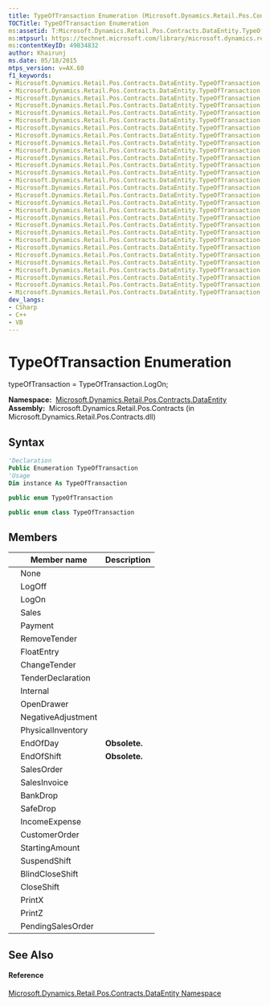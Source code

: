 ```yaml
---
title: TypeOfTransaction Enumeration (Microsoft.Dynamics.Retail.Pos.Contracts.DataEntity)
TOCTitle: TypeOfTransaction Enumeration
ms:assetid: T:Microsoft.Dynamics.Retail.Pos.Contracts.DataEntity.TypeOfTransaction
ms:mtpsurl: https://technet.microsoft.com/library/microsoft.dynamics.retail.pos.contracts.dataentity.typeoftransaction(v=AX.60)
ms:contentKeyID: 49834832
author: Khairunj
ms.date: 05/18/2015
mtps_version: v=AX.60
f1_keywords:
- Microsoft.Dynamics.Retail.Pos.Contracts.DataEntity.TypeOfTransaction.IncomeExpense
- Microsoft.Dynamics.Retail.Pos.Contracts.DataEntity.TypeOfTransaction.PrintZ
- Microsoft.Dynamics.Retail.Pos.Contracts.DataEntity.TypeOfTransaction.FloatEntry
- Microsoft.Dynamics.Retail.Pos.Contracts.DataEntity.TypeOfTransaction.RemoveTender
- Microsoft.Dynamics.Retail.Pos.Contracts.DataEntity.TypeOfTransaction.PhysicalInventory
- Microsoft.Dynamics.Retail.Pos.Contracts.DataEntity.TypeOfTransaction.BankDrop
- Microsoft.Dynamics.Retail.Pos.Contracts.DataEntity.TypeOfTransaction.CustomerOrder
- Microsoft.Dynamics.Retail.Pos.Contracts.DataEntity.TypeOfTransaction.OpenDrawer
- Microsoft.Dynamics.Retail.Pos.Contracts.DataEntity.TypeOfTransaction.BlindCloseShift
- Microsoft.Dynamics.Retail.Pos.Contracts.DataEntity.TypeOfTransaction.StartingAmount
- Microsoft.Dynamics.Retail.Pos.Contracts.DataEntity.TypeOfTransaction.SafeDrop
- Microsoft.Dynamics.Retail.Pos.Contracts.DataEntity.TypeOfTransaction.EndOfDay
- Microsoft.Dynamics.Retail.Pos.Contracts.DataEntity.TypeOfTransaction.PrintX
- Microsoft.Dynamics.Retail.Pos.Contracts.DataEntity.TypeOfTransaction.SalesOrder
- Microsoft.Dynamics.Retail.Pos.Contracts.DataEntity.TypeOfTransaction.Sales
- Microsoft.Dynamics.Retail.Pos.Contracts.DataEntity.TypeOfTransaction
- Microsoft.Dynamics.Retail.Pos.Contracts.DataEntity.TypeOfTransaction.LogOff
- Microsoft.Dynamics.Retail.Pos.Contracts.DataEntity.TypeOfTransaction.Internal
- Microsoft.Dynamics.Retail.Pos.Contracts.DataEntity.TypeOfTransaction.SuspendShift
- Microsoft.Dynamics.Retail.Pos.Contracts.DataEntity.TypeOfTransaction.EndOfShift
- Microsoft.Dynamics.Retail.Pos.Contracts.DataEntity.TypeOfTransaction.Payment
- Microsoft.Dynamics.Retail.Pos.Contracts.DataEntity.TypeOfTransaction.NegativeAdjustment
- Microsoft.Dynamics.Retail.Pos.Contracts.DataEntity.TypeOfTransaction.TenderDeclaration
- Microsoft.Dynamics.Retail.Pos.Contracts.DataEntity.TypeOfTransaction.ChangeTender
- Microsoft.Dynamics.Retail.Pos.Contracts.DataEntity.TypeOfTransaction.SalesInvoice
- Microsoft.Dynamics.Retail.Pos.Contracts.DataEntity.TypeOfTransaction.LogOn
- Microsoft.Dynamics.Retail.Pos.Contracts.DataEntity.TypeOfTransaction.CloseShift
- Microsoft.Dynamics.Retail.Pos.Contracts.DataEntity.TypeOfTransaction.None
- Microsoft.Dynamics.Retail.Pos.Contracts.DataEntity.TypeOfTransaction.PendingSalesOrder
dev_langs:
- CSharp
- C++
- VB
---
```


# TypeOfTransaction Enumeration

typeOfTransaction = TypeOfTransaction.LogOn;

**Namespace:**  [Microsoft.Dynamics.Retail.Pos.Contracts.DataEntity](microsoft-dynamics-retail-pos-contracts-dataentity-namespace.md)  
**Assembly:**  Microsoft.Dynamics.Retail.Pos.Contracts (in Microsoft.Dynamics.Retail.Pos.Contracts.dll)

## Syntax

``` vb
'Declaration
Public Enumeration TypeOfTransaction
'Usage
Dim instance As TypeOfTransaction
```

``` csharp
public enum TypeOfTransaction
```

``` c++
public enum class TypeOfTransaction
```

## Members

<table>
<thead>
<tr class="header">
<th></th>
<th>Member name</th>
<th>Description</th>
</tr>
</thead>
<tbody>
<tr class="odd">
<td></td>
<td>None</td>
<td></td>
</tr>
<tr class="even">
<td></td>
<td>LogOff</td>
<td></td>
</tr>
<tr class="odd">
<td></td>
<td>LogOn</td>
<td></td>
</tr>
<tr class="even">
<td></td>
<td>Sales</td>
<td></td>
</tr>
<tr class="odd">
<td></td>
<td>Payment</td>
<td></td>
</tr>
<tr class="even">
<td></td>
<td>RemoveTender</td>
<td></td>
</tr>
<tr class="odd">
<td></td>
<td>FloatEntry</td>
<td></td>
</tr>
<tr class="even">
<td></td>
<td>ChangeTender</td>
<td></td>
</tr>
<tr class="odd">
<td></td>
<td>TenderDeclaration</td>
<td></td>
</tr>
<tr class="even">
<td></td>
<td>Internal</td>
<td></td>
</tr>
<tr class="odd">
<td></td>
<td>OpenDrawer</td>
<td></td>
</tr>
<tr class="even">
<td></td>
<td>NegativeAdjustment</td>
<td></td>
</tr>
<tr class="odd">
<td></td>
<td>PhysicalInventory</td>
<td></td>
</tr>
<tr class="even">
<td></td>
<td>EndOfDay</td>
<td><strong>Obsolete.</strong></td>
</tr>
<tr class="odd">
<td></td>
<td>EndOfShift</td>
<td><strong>Obsolete.</strong></td>
</tr>
<tr class="even">
<td></td>
<td>SalesOrder</td>
<td></td>
</tr>
<tr class="odd">
<td></td>
<td>SalesInvoice</td>
<td></td>
</tr>
<tr class="even">
<td></td>
<td>BankDrop</td>
<td></td>
</tr>
<tr class="odd">
<td></td>
<td>SafeDrop</td>
<td></td>
</tr>
<tr class="even">
<td></td>
<td>IncomeExpense</td>
<td></td>
</tr>
<tr class="odd">
<td></td>
<td>CustomerOrder</td>
<td></td>
</tr>
<tr class="even">
<td></td>
<td>StartingAmount</td>
<td></td>
</tr>
<tr class="odd">
<td></td>
<td>SuspendShift</td>
<td></td>
</tr>
<tr class="even">
<td></td>
<td>BlindCloseShift</td>
<td></td>
</tr>
<tr class="odd">
<td></td>
<td>CloseShift</td>
<td></td>
</tr>
<tr class="even">
<td></td>
<td>PrintX</td>
<td></td>
</tr>
<tr class="odd">
<td></td>
<td>PrintZ</td>
<td></td>
</tr>
<tr class="even">
<td></td>
<td>PendingSalesOrder</td>
<td></td>
</tr>
</tbody>
</table>


## See Also

#### Reference

[Microsoft.Dynamics.Retail.Pos.Contracts.DataEntity Namespace](microsoft-dynamics-retail-pos-contracts-dataentity-namespace.md)

